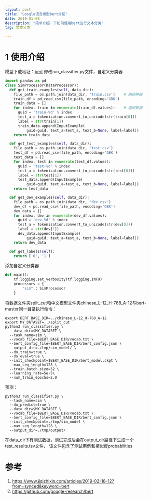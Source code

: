 ```yaml
---
layout: post
title: "Google语言模型bert介绍"
date: 2019-01-08
description: "简单介绍一下如何使用bert进行文本分类"
tag: 文本分类

---
```


# 1 使用介绍
模型下载地址：[bert](https://github.com/google-research/bert)
修改run_classifier.py文件，自定义分类器
```python
import pandas as pd
class SimProcessor(DataProcessor):
  def get_train_examples(self, data_dir):
    file_path = os.path.join(data_dir, 'train.csv')    # 路径拼接
    train_df = pd.read_csv(file_path, encoding='GBK')
    train_data = []
    for index, train in enumerate(train_df.values):    # 遍历数据
      guid = 'train-%d' % index
      test_a = tokenization.convert_to_unicode(str(train[0]))
      label = str(train[1])
      train_data.append(InputExample(
          guid=guid, text_a=test_a, text_b=None, label=label))
    return train_data

  def get_test_examples(self, data_dir):
    file_path = os.path.join(data_dir, 'test.csv')
    test_df = pd.read_csv(file_path, encoding='GBK')
    test_data = []
    for index, test in enumerate(test_df.values):
      guid = 'test-%d' % index
      test_a = tokenization.convert_to_unicode(str(test[0]))
      label = str(test[1])
      test_data.append(InputExample(
          guid=guid, text_a=test_a, text_b=None, label=label))
    return test_data

  def get_dev_examples(self, data_dir):
    file_path = os.path.join(data_dir, 'dev.csv')
    dev_df = pd.read_csv(file_path, encoding='GBK')
    dev_data = []
    for index, dev in enumerate(dev_df.values):
      guid = 'dev-%d' % index
      test_a = tokenization.convert_to_unicode(str(dev[0]))
      label = str(dev[1])
      dev_data.append(InputExample(
          guid=guid, text_a=test_a, text_b=None, label=label))
    return dev_data

  def get_labels(self):
    return ['0', '1']

```

添加自定义分类器
```python
def main():
	tf.logging.set_verbosity(tf.logging.INFO)
	processors = {
		"sim" : SimProcessor
	}

```

将数据文件夹split_cut和中文模型文件夹chinese_L-12_H-768_A-12与bert-master同一目录执行命令：
```
export BERT_BASE_DIR=../chinese_L-12_H-768_A-12
export MY_DATASET=../split_cut 
python3 run_classifier.py \
  --data_dir=$MY_DATASET \
  --task_name=sim \
  --vocab_file=$BERT_BASE_DIR/vocab.txt \
  --bert_config_file=$BERT_BASE_DIR/bert_config.json \
  --output_dir=./tmp/sim_model/ \
  --do_train=true \
  --do_eval=true \
  --init_checkpoint=$BERT_BASE_DIR/bert_model.ckpt \
  --max_seq_length=128 \
  --train_batch_size=32 \
  --learning_rate=5e-5\
  --num_train_epochs=2.0
```

预测：
```
python3 run_classifier.py \
  --task_name=sim \
  --do_predict=true \
  --data_dir=$MY_DATASET \
  --vocab_file=$BERT_BASE_DIR/vocab.txt \
  --bert_config_file=$BERT_BASE_DIR/bert_config.json \
  --init_checkpoint=./tmp/sim_model \
  --max_seq_length=128 \
  --output_dir=./tmp/output/
```
在data_dir下有测试数据，测试完成后会在output_dir路径下生成一个test_results.tsv文件，
该文件包含了测试用例和相似度probabilities

# 参考
1. https://www.jiqizhixin.com/articles/2019-02-18-12?from=synced&keyword=bert
2. https://github.com/google-research/bert